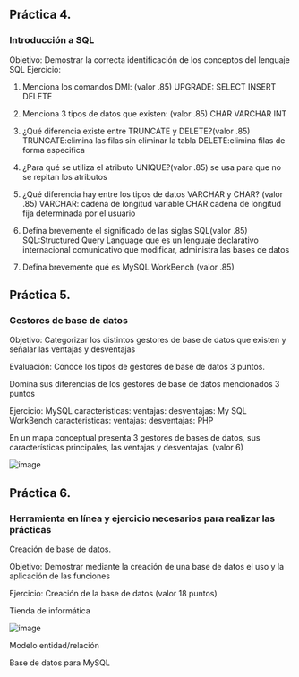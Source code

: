 ## Práctica 4.
### Introducción a SQL
Objetivo: Demostrar la correcta identificación de los conceptos del lenguaje SQL
Ejercicio:

1. Menciona los comandos DMl: (valor .85)
UPGRADE:
SELECT
INSERT
DELETE

2. Menciona 3 tipos de datos que existen: (valor .85)
CHAR
VARCHAR
INT

3. ¿Qué diferencia existe entre TRUNCATE y DELETE?(valor .85)
TRUNCATE:elimina las filas sin eliminar la tabla
DELETE:elimina filas de forma especifica

4. ¿Para qué se utiliza el atributo UNIQUE?(valor .85)
se usa para que no se repitan los atributos


5. ¿Qué diferencia hay entre los tipos de datos VARCHAR y CHAR? (valor .85)
VARCHAR: cadena de longitud variable
CHAR:cadena de longitud fija determinada por el usuario

6. Defina brevemente el significado de las siglas SQL(valor .85)
SQL:Structured Query Language que es un lenguaje declarativo internacional comunicativo que modificar, administra las bases de datos

7. Defina brevemente qué es MySQL WorkBench (valor .85)


## Práctica 5.
### Gestores de base de datos

Objetivo: Categorizar los distintos gestores de base de datos que existen y señalar las
ventajas y desventajas

Evaluación: Conoce los tipos de gestores de base de datos 3 puntos.

Domina sus diferencias de los gestores de base de datos mencionados 3 puntos

Ejercicio:
MySQL
caracteristicas:
ventajas:
desventajas:
My SQL WorkBench
caracteristicas:
ventajas:
desventajas:
PHP

En un mapa conceptual presenta 3 gestores de bases de datos, sus características
principales, las ventajas y desventajas. (valor 6)

![image](https://user-images.githubusercontent.com/91554777/170415427-e2b7321b-a97f-43b0-ac24-6e506c307e6b.png)

## Práctica 6.
### Herramienta en línea y ejercicio necesarios para realizar las prácticas

Creación de base de datos.

Objetivo: Demostrar mediante la creación de una base de datos el uso y la aplicación de
las funciones

Ejercicio: Creación de la base de datos (valor 18 puntos)

Tienda de informática

![image](https://user-images.githubusercontent.com/91554777/170415101-717bca19-3644-46a9-8a57-8d5940c5d283.png)




Modelo entidad/relación




Base de datos para MySQL
